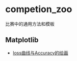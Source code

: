 # competion_zoo
比赛中的通用方法和模板

## Matplotlib

- [loss曲线与Accuracy的绘画](https://stackoverflow.com/questions/8409095/matplotlib-set-markers-for-individual-points-on-a-line)
